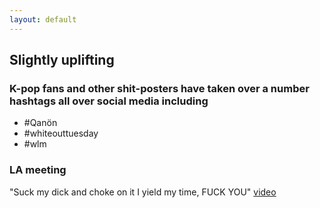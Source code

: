 ```yaml
---
layout: default
---
```


## Slightly uplifting

### K-pop fans and other shit-posters have taken over a number hashtags all over social media including
* #Qanön
* #whiteouttuesday
* #wlm 

### LA meeting

"Suck my dick and choke on it I yield my time, FUCK YOU" [video](https://twitter.com/parag0ntildeath/status/1268051232100401153?s=20)
